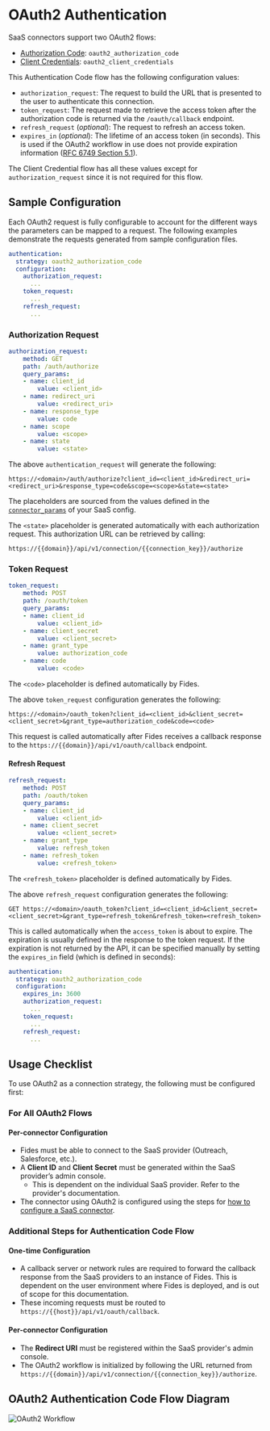 # OAuth2 Authentication

SaaS connectors support two OAuth2 flows:

- [Authorization Code](https://oauth.net/2/grant-types/authorization-code/): `oauth2_authorization_code`
- [Client Credentials](https://oauth.net/2/grant-types/client-credentials/): `oauth2_client_credentials`

This Authentication Code flow has the following configuration values:

- `authorization_request`: The request to build the URL that is presented to the user to authenticate this connection.
- `token_request`: The request made to retrieve the access token after the authorization code is returned via the `/oauth/callback` endpoint.
- `refresh_request` (_optional_): The request to refresh an access token.
- `expires_in` (_optional_): The lifetime of an access token (in seconds). This is used if the OAuth2 workflow in use does not provide expiration information ([RFC 6749 Section 5.1](https://datatracker.ietf.org/doc/html/rfc6749#section-5.1)).

The Client Credential flow has all these values except for `authorization_request` since it is not required for this flow.

## Sample Configuration

Each OAuth2 request is fully configurable to account for the different ways the parameters can be mapped to a request. The following examples demonstrate the requests generated from sample configuration files.

```yaml filename="OAuth2 Authorization Code example"
authentication:
  strategy: oauth2_authorization_code
  configuration:
    authorization_request:
      ...
    token_request:
      ...
    refresh_request:
      ...
```

### Authorization Request

```yaml
authorization_request:
    method: GET
    path: /auth/authorize
    query_params:
    - name: client_id
        value: <client_id>
    - name: redirect_uri
        value: <redirect_uri>
    - name: response_type
        value: code
    - name: scope
        value: <scope>
    - name: state
        value: <state>
```

The above `authentication_request` will generate the following:

```text
https://<domain>/auth/authorize?client_id=<client_id>&redirect_uri=<redirect_uri>&response_type=code&scope=<scope>&state=<state>
```

The placeholders are sourced from the values defined in the [`connector_params`](saas_config#connector-params) of your SaaS config.

The `<state>` placeholder is generated automatically with each authorization request. This authorization URL can be retrieved by calling:

```text
https://{{domain}}/api/v1/connection/{{connection_key}}/authorize
```

### Token Request

```yaml
token_request:
    method: POST
    path: /oauth/token
    query_params:
    - name: client_id
        value: <client_id>
    - name: client_secret
        value: <client_secret>
    - name: grant_type
        value: authorization_code
    - name: code
        value: <code>
```

The `<code>` placeholder is defined automatically by Fides.

The above `token_request` configuration generates the following:

```text
https://<domain>/oauth_token?client_id=<client_id>&client_secret=<client_secret>&grant_type=authorization_code&code=<code>
```

This request is called automatically after Fides receives a callback response to the `https://{{domain}}/api/v1/oauth/callback` endpoint.

#### Refresh Request

```yaml
refresh_request:
    method: POST
    path: /oauth/token
    query_params:
    - name: client_id
        value: <client_id>
    - name: client_secret
        value: <client_secret>
    - name: grant_type
        value: refresh_token
    - name: refresh_token
        value: <refresh_token>
```

The `<refresh_token>` placeholder is defined automatically by Fides.

The above `refresh_request` configuration generates the following:

```
GET https://<domain>/oauth_token?client_id=<client_id>&client_secret=<client_secret>&grant_type=refresh_token&refresh_token=<refresh_token>
```

This is called automatically when the `access_token` is about to expire. The expiration is usually defined in the response to the token request. If the expiration is not returned by the API, it can be specified manually by setting the `expires_in` field (which is defined in seconds):

```yaml
authentication:
  strategy: oauth2_authorization_code
  configuration:
    expires_in: 3600
    authorization_request:
      ...
    token_request:
      ...
    refresh_request:
      ...
```

## Usage Checklist

To use OAuth2 as a connection strategy, the following must be configured first:

### For All OAuth2 Flows

#### Per-connector Configuration

- Fides must be able to connect to the SaaS provider (Outreach, Salesforce, etc.).
- A **Client ID** and **Client Secret** must be generated within the SaaS provider’s admin console.
  - This is dependent on the individual SaaS provider. Refer to the provider's documentation.
- The connector using OAuth2 is configured using the steps for [how to configure a SaaS connector](./saas_connectors/#how-to-configure-a-saas-connector).

### Additional Steps for Authentication Code Flow

#### One-time Configuration

- A callback server or network rules are required to forward the callback response from the SaaS providers to an instance of Fides. This is dependent on the user environment where Fides is deployed, and is out of scope for this documentation.
- These incoming requests must be routed to `https://{{host}}/api/v1/oauth/callback`.

#### Per-connector Configuration

- The **Redirect URI** must be registered within the SaaS provider's admin console.
- The OAuth2 workflow is initialized by following the URL returned from `https://{{domain}}/api/v1/connection/{{connection_key}}/authorize`.

## OAuth2 Authentication Code Flow Diagram

![OAuth2 Workflow](../../../../../public/assets/img/saas_connections/oauth2_workflow.png "OAuth2 Workflow")
